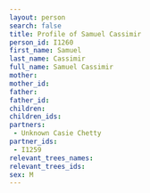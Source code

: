 ```yaml
---
layout: person
search: false
title: Profile of Samuel Cassimir
person_id: I1260
first_name: Samuel
last_name: Cassimir
full_name: Samuel Cassimir
mother: 
mother_id: 
father: 
father_id: 
children:
children_ids:
partners:
 - Unknown Casie Chetty
partner_ids:
 - I1259
relevant_trees_names:
relevant_trees_ids:
sex: M
---
```



